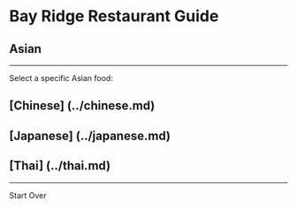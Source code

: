 # Bay Ridge Restaurant Guide
## Asian
---
Select a specific Asian food:
## [Chinese] (../chinese.md)
## [Japanese] (../japanese.md)
## [Thai] (../thai.md)
---
Start Over
